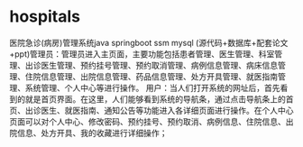 # hospitals
医院急诊(病房)管理系统java springboot ssm mysql (源代码+数据库+配套论文+ppt)管理员：管理员进入主页面，主要功能包括患者管理、医生管理、科室管理、出诊医生管理、预约挂号管理、预约取消管理、病例信息管理、病床信息管理、住院信息管理、出院信息管理、药品信息管理、处方开具管理、就医指南管理、系统管理、个人中心等进行操作。  用户：当人们打开系统的网址后，首先看到的就是首页界面。在这里，人们能够看到系统的导航条，通过点击导航条上的首页、出诊医生、就医指南、通知公告等功能进入各详细页面进行操作。在个人中心页面可以对个人中心、修改密码、预约挂号、预约取消、病例信息、住院信息、出院信息、处方开具、我的收藏进行详细操作；
